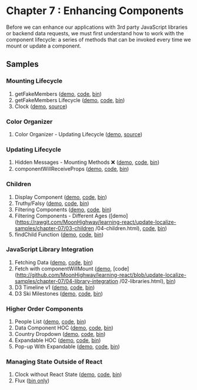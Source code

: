 Chapter 7 : Enhancing Components
==================
Before we can enhance our applications with 3rd party JavaScript libraries or backend data requests, we must
first understand how to work with the component lifecycle: a series of methods that can be invoked every time we
mount or update a component.

Samples
--------

### Mounting Lifecycle

  1. getFakeMembers ([demo](https://rawgit.com/MoonHighway/learning-react/update-localize-samples/chapter-07/01-mounting-lifecycle/01-mounting.html), [code](http://github.com/MoonHighway/learning-react/blob/update-localize-samples/chapter-07/01-mounting-lifecycle/01-mounting.html), [bin](http://jsbin.com/bameba/1/edit?js,output))
  2. getFakeMembers Lifecycle ([demo](https://rawgit.com/MoonHighway/learning-react/update-localize-samples/chapter-07/01-mounting-lifecycle/02-mounting.html), [code](http://github.com/MoonHighway/learning-react/blob/update-localize-samples/chapter-07/01-mounting-lifecycle/02-mounting.html), [bin](http://jsbin.com/bameba/2/edit?js,output))
  3. Clock ([demo](https://rawgit.com/MoonHighway/learning-react/master/chapter-07/mounting-lifecycle-clock/dist/index.html),
  [source](https://github.com/MoonHighway/learning-react/blob/master/chapter-07/mounting-lifecycle-clock))

### Color Organizer

  1. Color Organizer - Updating Lifecycle ([demo](https://rawgit.com/MoonHighway/learning-react/master/chapter-07/color-organizer/dist/index.html),
  [source](https://github.com/MoonHighway/learning-react/blob/master/chapter-07/color-organizer))

### Updating Lifecycle

  1. Hidden Messages - Mounting Methods ❌ ([demo](https://rawgit.com/MoonHighway/learning-react/update-localize-samples/chapter-07/02-updating-lifecycle/01-updating.html), [code](http://github.com/MoonHighway/learning-react/blob/update-localize-samples/chapter-07/02-updating-lifecycle/01-updating.html), [bin](http://jsbin.com/badobum/1/edit?js,output))
  2. componentWillReceiveProps ([demo](https://rawgit.com/MoonHighway/learning-react/update-localize-samples/chapter-07/02-updating-lifecycle/02-updating.html), [code](http://github.com/MoonHighway/learning-react/blob/update-localize-samples/chapter-07/02-updating-lifecycle/02-updating.html), [bin](http://jsbin.com/badobum/2/edit?js,output))

### Children

  1. Display Component ([demo](https://rawgit.com/MoonHighway/learning-react/update-localize-samples/chapter-07/03-children/01-children.html), [code](http://github.com/MoonHighway/learning-react/blob/update-localize-samples/chapter-07/03-children/01-children.html), [bin](http://jsbin.com/goraje/1/edit?js,output))
  2. Truthy/Falsy ([demo](https://rawgit.com/MoonHighway/learning-react/update-localize-samples/chapter-07/03-children/02-children.html), [code](http://github.com/MoonHighway/learning-react/blob/update-localize-samples/chapter-07/03-children/02-children.html), [bin](http://jsbin.com/goraje/2/edit?js,output))
  3. Filtering Components ([demo](https://rawgit.com/MoonHighway/learning-react/update-localize-samples/chapter-07/03-children/03-children.html), [code](http://github.com/MoonHighway/learning-react/blob/update-localize-samples/chapter-07/03-children/03-children.html), [bin](http://jsbin.com/goraje/3/edit?js,output))
  4. Filtering Components - Different Ages ([demo](https://rawgit.com/MoonHighway/learning-react/update-localize-samples/chapter-07/03-children /04-children.html), [code](http://github.com/MoonHighway/learning-react/blob/update-localize-samples/chapter-07/03-children/04-children.html), [bin](http://jsbin.com/goraje/4/edit?js,output))
  5. findChild Function ([demo](https://rawgit.com/MoonHighway/learning-react/update-localize-samples/chapter-07/03-children/05-children.html), [code](http://github.com/MoonHighway/learning-react/blob/update-localize-samples/chapter-07/03-children/05-children.html), [bin](http://jsbin.com/goraje/5/edit?js,output))

### JavaScript Library Integration

  1. Fetching Data ([demo](https://rawgit.com/MoonHighway/learning-react/update-localize-samples/chapter-07/04-library-integration/01-libraries.html), [code](http://github.com/MoonHighway/learning-react/blob/update-localize-samples/chapter-07/04-library-integration/01-libraries.html), [bin](http://jsbin.com/yefuya/1/edit?js,output))
  2. Fetch with componentWillMount ([demo](https://rawgit.com/MoonHighway/learning-react/update-localize-samples/chapter-07/04-library-integration/02-libraries.html), [code](http://github.com/MoonHighway/learning-react/blob/update-localize-samples/chapter-07/04-library-integration /02-libraries.html), [bin](http://jsbin.com/yefuya/2/edit?js,output))
  3. D3 Timeline v1 ([demo](https://rawgit.com/MoonHighway/learning-react/update-localize-samples/chapter-07/04-library-integration/03-libraries.html), [code](http://github.com/MoonHighway/learning-react/blob/update-localize-samples/chapter-07/04-library-integration/03-libraries.html), [bin](http://jsbin.com/hakono/1/edit?js,output))
  4. D3 Ski Milestones ([demo](https://rawgit.com/MoonHighway/learning-react/update-localize-samples/chapter-07/04-library-integration/04-libraries.html), [code](http://github.com/MoonHighway/learning-react/blob/update-localize-samples/chapter-07/04-library-integration/04-libraries.html), [bin](http://jsbin.com/hakono/2/edit?js,output))

### Higher Order Components

  1. People List ([demo](https://rawgit.com/MoonHighway/learning-react/update-localize-samples/chapter-07/05-higher-order-components/01-hocs.html), [code](http://github.com/MoonHighway/learning-react/blob/update-localize-samples/chapter-07/05-higher-order-components/01-hocs.html), [bin](http://jsbin.com/vexidu/1/edit?js,output))
  2. Data Component HOC ([demo](https://rawgit.com/MoonHighway/learning-react/update-localize-samples/chapter-07/05-higher-order-components/02-hocs.html), [code](http://github.com/MoonHighway/learning-react/blob/update-localize-samples/chapter-07/05-higher-order-components/02-hocs.html), [bin](http://jsbin.com/vexidu/2/edit?js,output))
  3. Country Dropdown ([demo](https://rawgit.com/MoonHighway/learning-react/update-localize-samples/chapter-07/05-higher-order-components/03-hocs.html), [code](http://github.com/MoonHighway/learning-react/blob/update-localize-samples/chapter-07/05-higher-order-components/03-hocs.html), [bin](http://jsbin.com/vexidu/3/edit?js,output))
  4. Expandable HOC ([demo](https://rawgit.com/MoonHighway/learning-react/update-localize-samples/chapter-07/05-higher-order-components/04-hocs.html), [code](http://github.com/MoonHighway/learning-react/blob/update-localize-samples/chapter-07/05-higher-order-components/04-hocs.html), [bin](http://jsbin.com/xipipaf/1/edit?js,output))
  5. Pop-up With Expandable ([demo](https://rawgit.com/MoonHighway/learning-react/update-localize-samples/chapter-07/05-higher-order-components/04-hocs.html), [code](http://github.com/MoonHighway/learning-react/blob/update-localize-samples/chapter-07/05-higher-order-components/04-hocs.html), [bin](http://jsbin.com/dojexik/1/edit?js,output))

### Managing State Outside of React

  1. Clock without React State ([demo](https://rawgit.com/MoonHighway/learning-react/update-localize-samples/chapter-07/06-managing-state-outside-react/01-state.html), [code](http://github.com/MoonHighway/learning-react/blob/update-localize-samples/chapter-07/06-managing-state-outside-react/01-state.html), [bin](http://jsbin.com/zepusi/1/edit?js,output))
  2. Flux ([bin only](http://jsbin.com/fizocij/1/edit?js,console,output))
